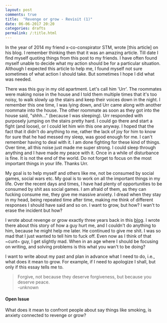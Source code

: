 ```yaml
---
layout: post
comments: true
title:  "Revenge or grow - Revisit (1)"
date: 06-06-2017 20:20
categories: drafts
permalink: /:title.html
---
```


In the year of 2014 my friend x-co-conspirator STM, wrote [this article] on his blog. I remember thinking then that it was an amazing article. Till date I find myself quoting things from this post to my friends. I have often found myself unable to decide what my action should be for a particular situation. Although I expected this article to help me, I found myself not sure sometimes of what action I should take. But sometimes I hope I did what was needed. 

There was this guy in my old apartment. Let's call him 'Urr'. The roommates were making noise in the house and I told them multiple times that it's too noisy, to walk slowly up the stairs and keep their voices down in the night. I remember this one time, I was lying down, and Urr came along with another roommate into the house. The other roommate as soon as they got into the house said, "shhh..." (because I was sleeping). Urr responded with purposely jumping on the stairs pretty hard. I could go there and start a fight (and loose), or I could let him win this one anyway. I hoped that the fact that it didn't do anything to me, rather the lack of joy for him to know for sure that he had messed my sleep, was good enough for me. I can't remember having to deal with it. I am done fighting for these kind of things. Over time, all this noise just made me super strong. I could sleep through anything and I have made my peace with it. Once in a while of disturbance is fine. It is not the end of the world. Do not forget to focus on the most important things in your life. Thanks Urr.

My goal is to help myself and others like me, not be consumed by social games, social wars etc. My goal is to work on all the important things in my life. Over the recent days and times, I have had plenty of opportunities to be consumed by shit ass social games. I am afraid of them, as they can fucking consume me, they give me massive anxiety. I dread when they stay in my head, being repeated time after time, making me think of different responses I should have said and so on. I want to grow, but how? I wan't to erase the incident but how?

I wrote about revenge or grow exactly three years back in this [blog][eghx]. I wrote there about this story of how a guy hurt me, and I couldn't do anything to him, because he might help me later. He continued to give me shit. I was so mad that I just wanted to tell him to fuck off. Even now as I think of that ~cunt~ guy, I get slightly mad. When in an age where I should be focusing on writing, and solving problems is this what you wan't to be doing? 

I want to write about my past and plan in advance what I need to do, i.e., what does it mean to grow. For example, if I need to apologize I shall, but only if this essay tells me to.

>Forgive, not because they deserve forgiveness, but because you deserve peace.    
-unknown

#### Open Issue

What does it mean to confront people about say things like smoking, is anxiety connected to revenge or grow?

[STM]:http://pradeep90.github.io/Revenge-or-Grow.html
[eghx]:https://criticalthinkerwannabe.wordpress.com/2014/05/09/to-grow-but-how
